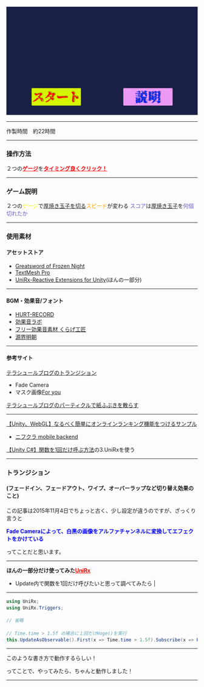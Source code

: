 ![GIF](/1515170556427.gif)

---
作製時間　約22時間

---
### 操作方法  
２つの<font color="Red"><b><u>ゲージ</u></b></font>を<font color="Red"><b><u>タイミング良くクリック！</u></b></font>  

---
### ゲーム説明  
２つの<font color="Yellow">ゲージ</font>で<u>厚焼き玉子を切る</u><font color="Orange">スピード</font>が変わる
<font color="SlateBlue">スコア</font>は<u>厚焼き玉子</u>を<font color="SlateBlue">何個切れたか</font>

---
### 使用素材
#### アセットストア
- [Greatsword of Frozen Night](https://www.assetstore.unity3d.com/jp/#!/content/28991)
- [TextMesh Pro](https://www.assetstore.unity3d.com/jp/#!/content/84126)  
- [UniRx-Reactive Extensions for Unity](https://www.assetstore.unity3d.com/jp/#!/content/17276)(ほんの一部分)

---
#### BGM・効果音/フォント  
- [HURT-RECORD](http://www.hurtrecord.com/)  
- [効果音ラボ](https://soundeffect-lab.info/)  
- [フリー効果音素材 くらげ工匠](http://www.kurage-kosho.info/)  
- [源界明朝](https://www.flopdesign.com/blog/font/5146/)

---
#### 参考サイト
[テラシュールブログのトランジション](http://tsubakit1.hateblo.jp/entry/2015/11/04/015355)
- Fade Camera  
- マスク画像[For you](http://4you.bz/)
 
[テラシュールブログのパーティクルで紙ふぶきを散らす](http://tsubakit1.hateblo.jp/entry/2015/09/04/233000)

---

[【Unity、WebGL】なるべく簡単にオンラインランキング機能をつけるサンプル](http://blog.naichilab.com/entry/webgl-simple-ranking)

- [ニフクラ mobile backend](http://mb.cloud.nifty.com/doc/current/introduction/quickstart_unity.html)
 
[【Unity C#】関数を1回だけ呼ぶ方法](https://qiita.com/r-ngtm/items/fe27b49f4156bfbe2b9e)の3.UniRxを使う

---
### トランジション
#### (フェードイン、フェードアウト、ワイプ、オーバーラップなど切り替え効果のこと)

この記事は2015年11月4日でちょっと古く、少し設定が違うのですが、ざっくり言うと

<b><font color="Blue">Fade Cameraによって、白黒の画像をアルファチャンネルに変換してエフェクトをかけている</font></b>

ってことだと思います。

---
<b>ほんの一部分だけ使ってみた<font color="Red"><u>UniRx</u></font></b>

- Update内で関数を1回だけ呼びたいと思って調べてみたら  |

---
```cs
using UniRx;
using UniRx.Triggers;

// 省略

// Time.time > 1.5f の場合に１回だけHoge()を実行
this.UpdateAsObservable().First(x => Time.time > 1.5f).Subscribe(x => Hoge());

```

---

このような書き方で動作するらしい！

ってことで、やってみたら、ちゃんと動作しました！

---


